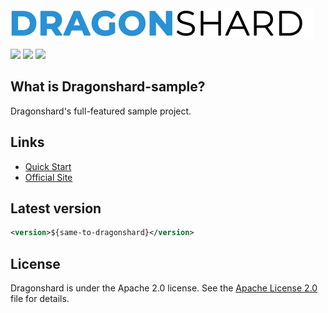 

<img src="https://github.com/mayee/img-folder/blob/master/ds-logo_96.png" height="48px" alt="logo">



<p>
    <img src="http://img.shields.io/:license-apache-brightgreen.svg" >
    <img src="https://img.shields.io/badge/JDK-1.8%2B-yellow" >
    <img src="https://img.shields.io/badge/SpringBoot-2.1.3-blue" >
</p>



## What is Dragonshard-sample?

Dragonshard's full-featured sample project.


## Links

-   [Quick Start](https://dragonshard.net/doc/best)
-   [Official Site](https://dragonshard.net)

## Latest version

```xml
<version>${same-to-dragonshard}</version>
```

## License

Dragonshard is under the Apache 2.0 license. See the [Apache License 2.0](http://www.apache.org/licenses/LICENSE-2.0) file for details.
